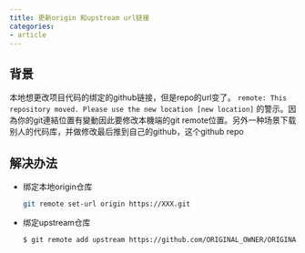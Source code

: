 ```yaml
---
title: 更新origin 和upstream url链接
categories: 
- article
---
```


## 背景
本地想更改项目代码的绑定的github链接，但是repo的url变了。
`remote: This repository moved. Please use the new location [new location]` 的警示。因為你的git連結位置有變動因此要修改本機端的git remote位置。另外一种场景下载别人的代码库，并做修改最后推到自己的github，这个github repo
<!-- more -->

## 解决办法
- 绑定本地origin仓库
    ```bash
    git remote set-url origin https://XXX.git
    ```
- 绑定upstream仓库
    ```bash
    $ git remote add upstream https://github.com/ORIGINAL_OWNER/ORIGINAL_REPOSITORY.git
    ```